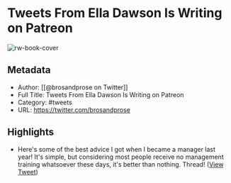 # Tweets From Ella Dawson Is Writing on Patreon

![rw-book-cover](https://pbs.twimg.com/profile_images/1763001267654127617/UNQ1TzfZ.jpg)

## Metadata
- Author: [[@brosandprose on Twitter]]
- Full Title: Tweets From Ella Dawson Is Writing on Patreon
- Category: #tweets
- URL: https://twitter.com/brosandprose

## Highlights
- Here's some of the best advice I got when I became a manager last year! It's simple, but considering most people receive no management training whatsoever these days, it's better than nothing. Thread! ([View Tweet](https://twitter.com/brosandprose/status/1202762015095377920))
